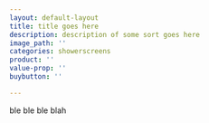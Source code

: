 ```yaml
---
layout: default-layout
title: title goes here
description: description of some sort goes here
image_path: ''
categories: showerscreens
product: ''
value-prop: ''
buybutton: ''

---
```

ble ble ble blah